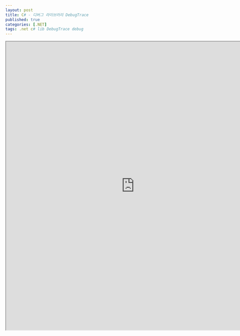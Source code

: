 ```yaml
---
layout: post
title: C# - 디버그 라이브러리 DebugTrace
published: true
categories: [.NET]
tags: .net c# lib DebugTrace debug
---  
```

<iframe width="800" height="900" src="https://docs.google.com/document/d/e/2PACX-1vRtpUwOUOe4vi6x9A5sI8fBILuGDCTmzjJGKT-HCvSLWdRBBxABIcg9x1dlG01leXeuZ2TokdZJ2p9B/pub?embedded=true"></iframe>   
  
   